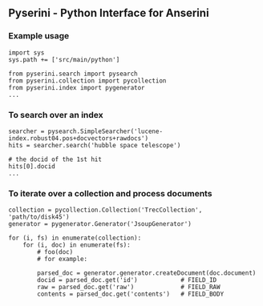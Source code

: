     
## Pyserini - Python Interface for Anserini

### Example usage 

```
import sys
sys.path += ['src/main/python']

from pyserini.search import pysearch
from pyserini.collection import pycollection
from pyserini.index import pygenerator
...
```

### To search over an index

```
searcher = pysearch.SimpleSearcher('lucene-index.robust04.pos+docvectors+rawdocs')
hits = searcher.search('hubble space telescope')

# the docid of the 1st hit
hits[0].docid
...
```

### To iterate over a collection and process documents

```
collection = pycollection.Collection('TrecCollection', 'path/to/disk45')
generator = pygenerator.Generator('JsoupGenerator')

for (i, fs) in enumerate(collection):
    for (i, doc) in enumerate(fs):
        # foo(doc)
        # for example:

        parsed_doc = generator.generator.createDocument(doc.document)
        docid = parsed_doc.get('id')            # FIELD_ID
        raw = parsed_doc.get('raw')             # FIELD_RAW
        contents = parsed_doc.get('contents')   # FIELD_BODY
```